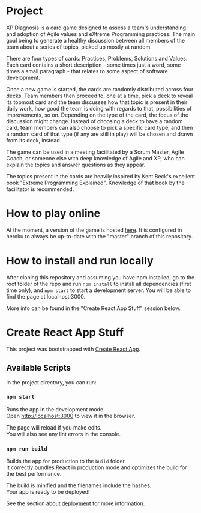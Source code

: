# Project 
XP Diagnosis is a card game designed to assess a team's understanding and adoption of Agile values and eXtreme Programming practices. The main goal being to generate a healthy discussion between all members of the team about a series of topics, picked up mostly at random.

There are four types of cards: Practices, Problems, Solutions and Values. Each card contains a short description - some times just a word, some times a small paragraph - that relates to some aspect of software development.

Once a new game is started, the cards are randomly distributed across four decks. Team members then proceed to, one at a time, pick a deck to reveal its topmost card and the team discusses how that topic is present in their daily work, how good the team is doing with regards to that, possibilities of improvements, so on. Depending on the type of the card, the focus of the discussion might change. Instead of choosing a deck to have a random card, team members can also choose to pick a specific card type, and then a random card of that type (if any are still in play) will be chosen and drawn from its deck, instead.

The game can be used in a meeting facilitated by a Scrum Master, Agile Coach, or someone else with deep knowledge of Agile and XP, who can explain the topics and answer questions as they appear.

The topics present in the cards are heavily inspired by Kent Beck's excellent book "Extreme Programming Explained". Knowledge of that book by the facilitator is recommended.

# How to play online
At the moment, a version of the game is hosted [here](http://xp-diagnosis.herokuapp.com/). It is configured in heroku to always be up-to-date with the "master" branch of this repository.

# How to install and run locally
After cloning this repository and assuming you have npm installed, go to the root folder of the repo and run `npm install` to install all dependencies (first time only), and `npm start` to start a development server. You will be able to find the page at localhost:3000.

More info can be found in the "Create React App Stuff" session below.

# Create React App Stuff
This project was bootstrapped with [Create React App](https://github.com/facebook/create-react-app).

## Available Scripts

In the project directory, you can run:

### `npm start`

Runs the app in the development mode.<br />
Open [http://localhost:3000](http://localhost:3000) to view it in the browser.

The page will reload if you make edits.<br />
You will also see any lint errors in the console.

### `npm run build`

Builds the app for production to the `build` folder.<br />
It correctly bundles React in production mode and optimizes the build for the best performance.

The build is minified and the filenames include the hashes.<br />
Your app is ready to be deployed!

See the section about [deployment](https://facebook.github.io/create-react-app/docs/deployment) for more information.

